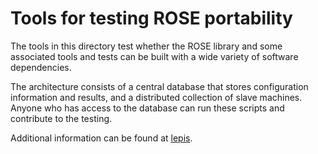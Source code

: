 # Tools for testing ROSE portability

The tools in this directory test whether the ROSE library and some
associated tools and tests can be built with a wide variety of
software dependencies.

The architecture consists of a central database that stores configuration
information and results, and a distributed collection of slave
machines. Anyone who has access to the database can run these scripts
and contribute to the testing.

Additional information can be found at
[lepis](https://lep.is/w/index.php/ROSE:Portability_testing).
